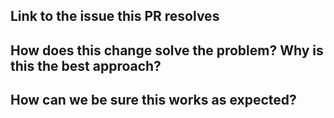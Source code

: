 ## Link to the issue this PR resolves

## How does this change solve the problem? Why is this the best approach?

## How can we be sure this works as expected?

